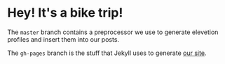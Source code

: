 Hey! It's a bike trip!
======================

The `master` branch contains a preprocessor we use to generate elevetion 
profiles and insert them into our posts.

The `gh-pages` branch is the stuff that Jekyll uses to generate 
[our site](http://ahadventure.us).
